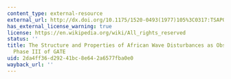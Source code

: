 ```yaml
---
content_type: external-resource
external_url: http://dx.doi.org/10.1175/1520-0493(1977)105%3C0317:TSAPOA%3E2.0.CO;2
has_external_license_warning: true
license: https://en.wikipedia.org/wiki/All_rights_reserved
status: ''
title: The Structure and Properties of African Wave Disturbances as Observed during
  Phase III of GATE
uid: 2da4ff36-d292-41bc-8e64-2a6577fba0e0
wayback_url: ''
---
```

